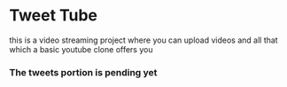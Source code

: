 # Tweet Tube

<p>this is a video streaming project where you can upload videos and all that which a basic youtube clone offers you</p>

<h3>The tweets portion is pending yet</h3>